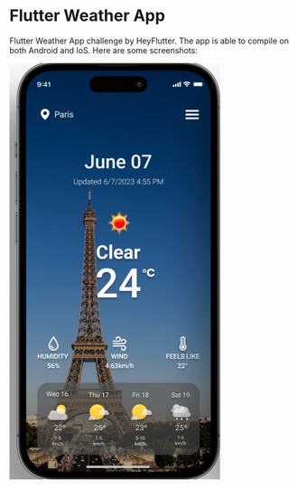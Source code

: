# Flutter Weather App

Flutter Weather App challenge by HeyFlutter. The app is able to compile on both Android and IoS. Here are some screenshots:

![Home Screen](./assets/images/app.png)


